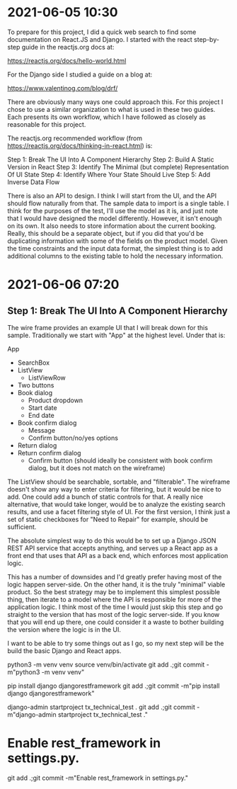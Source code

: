 # 2021-06-05 10:30

To prepare for this project, I did a quick web search to find some documentation on React.JS and Django. I started with the react step-by-step guide in the reactjs.org docs at:

  https://reactjs.org/docs/hello-world.html
  

For the Django side I studied a guide on a blog at:

  https://www.valentinog.com/blog/drf/


There are obviously many ways one could approach this. For this project I chose to use a similar organization to what is used in these two guides. Each presents its own workflow, which I have followed as closely as reasonable for this project.

The reactjs.org recommended workflow (from https://reactjs.org/docs/thinking-in-react.html) is:

Step 1: Break The UI Into A Component Hierarchy
Step 2: Build A Static Version in React
Step 3: Identify The Minimal (but complete) Representation Of UI State
Step 4: Identify Where Your State Should Live
Step 5: Add Inverse Data Flow

There is also an API to design. I think I will start from the UI, and the API should flow naturally from that. The sample data to import is a single table.
 I think for the purposes of the test, I'll use the model as it is, and just note that I would have designed the model differently. However, it isn't enough on its own. It also needs to store information about the current booking. Really, this should be a separate object, but if you did that you'd be duplicating information with some of the fields on the product model. Given the time constraints and the input data format, the simplest thing is to add additional columns to the existing table to hold the necessary information.


# 2021-06-06 07:20

## Step 1: Break The UI Into A Component Hierarchy

The wire frame provides an example UI that I will break down for this sample. Traditionally we start with "App" at the highest level. Under that is:

App
  - SearchBox
  - ListView
    - ListViewRow
  - Two buttons
  - Book dialog
    - Product dropdown
	- Start date
	- End date
  - Book confirm dialog
    - Message
	- Confirm button/no/yes options
  - Return dialog
  - Return confirm dialog
	- Confirm button (should ideally be consistent with book confirm dialog, but it does not match on the wireframe)

The ListView should be searchable, sortable, and "filterable". The wireframe doesn't show any way to enter criteria for filtering, but it would be nice to add. One could add a bunch of static controls for that. A really nice alternative, that would take longer, would be to analyze the existing search results, and use a facet filtering style of UI. For the first version, I think just a set of static checkboxes for "Need to Repair" for example, should be sufficient.

The absolute simplest way to do this would be to set up a Django JSON REST API service that accepts anything, and serves up a React app as a front end that uses that API as a back end, which enforces most application logic.

This has a number of downsides and I'd greatly prefer having most of the logic happen server-side. On the other hand, it is the truly "minimal" viable product. So the best strategy may be to implement this simplest possible thing, then iterate to a model where the API is responsible for more of the application logic. I think most of the time I would just skip this step and go straight to the version that has most of the logic server-side. If you know that you will end up there, one could consider it a waste to bother building the version where the logic is in the UI.

I want to be able to try some things out as I go, so my next step will be the build the basic Django and React apps.

python3 -m venv venv
source venv/bin/activate
git add .;git commit -m"python3 -m venv venv"

pip install django djangorestframework
git add .;git commit -m"pip install django djangorestframework"

django-admin startproject tx_technical_test .
git add .;git commit -m"django-admin startproject tx_technical_test ."

# Enable rest_framework in settings.py.
git add .;git commit -m"Enable rest_framework in settings.py."


